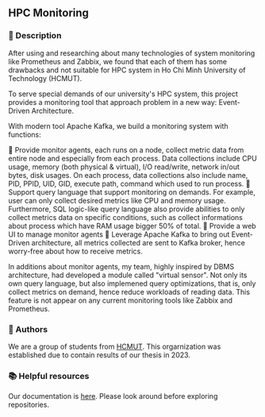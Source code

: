## HPC Monitoring

### 🚀 Description

After using and researching about many technologies of system monitoring like Prometheus and Zabbix, we found that each of them has some drawbacks and not suitable for HPC system in Ho Chi Minh University of Technology (HCMUT).

To serve special demands of our university's HPC system, this project provides a monitoring tool that approach problem in a new way: Event-Driven Architecture.

With modern tool Apache Kafka, we build a monitoring system with functions:

💊 Provide monitor agents, each runs on a node, collect metric data from entire node and especially from each process. Data collections include CPU usage, memory (both physical & virtual), I/O read/write, network in/out bytes, disk usages. On each process, data collections also include name, PID, PPID, UID, GID, execute path, command which used to run process.
💊 Support query language that support monitoring on demands. For example, user can only collect desired metrics like CPU and memory usage. Furthermore, SQL logic-like query language also provide abilities to only collect metrics data on specific conditions, such as collect informations about process which have RAM usage bigger 50% of total.
💊 Provide a web UI to manage monitor agents
💊 Leverage Apache Kafka to bring out Event-Driven architecture, all metrics collected are sent to Kafka broker, hence worry-free about how to receive metrics.

In additions about monitor agents, my team, highly inspired by DBMS architecture, had developed a module called "virtual sensor". Not only its own query language, but also implemened query optimizations, that is, only collect metrics on demand, hence reduce workloads of reading data. This feature is not appear on any current monitoring tools like Zabbix and Prometheus.
<!-- Contribution guidelines - how can the community get involved? -->

### 🐧 Authors

We are a group of students from [HCMUT](https://hcmut.edu.vn). This orgarnization was established due to contain results of our thesis in 2023.

### 📚 Helpful resources

Our documentation is [here](https://hpcmonitoring.github.io/docs). Please look around before exploring repositories.

<!-- 🍿 Fun facts - what does your team eat for breakfast? -->
